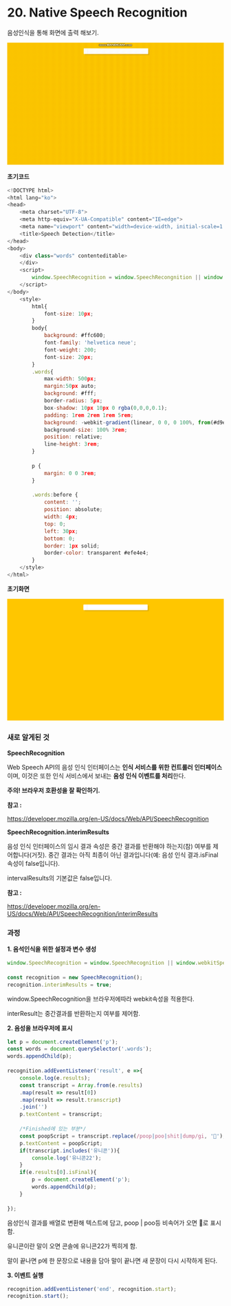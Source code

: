 # 20.  Native Speech Recognition

음성인식을 통해 화면에 출력 해보기.

<img src="./readme_images/resultScreen.gif" alt="결과화면"/>

**초기코드**

```javascript
<!DOCTYPE html>
<html lang="ko">
<head>
    <meta charset="UTF-8">
    <meta http-equiv="X-UA-Compatible" content="IE=edge">
    <meta name="viewport" content="width=device-width, initial-scale=1.0">
    <title>Speech Detection</title>
</head>
<body>
    <div class="words" contenteditable>
    </div>
    <script>
        window.SpeechRecognition = window.SpeechRecongnition || window.webkitSpeechRecognition;
    </script>
</body>
    <style>
        html{
            font-size: 10px;
        }
        body{
            background: #ffc600;
            font-family: 'helvetica neue';
            font-weight: 200;
            font-size: 20px;
        }
        .words{
            max-width: 500px;
            margin:50px auto;
            background: #fff;
            border-radius: 5px;
            box-shadow: 10px 10px 0 rgba(0,0,0,0.1);
            padding: 1rem 2rem 1rem 5rem;
            background: -webkit-gradient(linear, 0 0, 0 100%, from(#d9eaf3), color-stop(4%, #fff)) 0 4px;
            background-size: 100% 3rem;
            position: relative;
            line-height: 3rem;
        }
        
        p {
            margin: 0 0 3rem;
        }

        .words:before {
            content: '';
            position: absolute;
            width: 4px;
            top: 0;
            left: 30px;
            bottom: 0;
            border: 1px solid;
            border-color: transparent #efe4e4;
        }
    </style>
</html>
```



**초기화면**

<img src="./readme_images/startScreen.png" alt="초기화면"/>



### 새로 알게된 것

**SpeechRecognition**

Web Speech API의 음성 인식 인터페이스는 **인식 서비스를 위한 컨트롤러 인터페이스**이며, 이것은 또한 인식 서비스에서 보내는 **음성 인식 이벤트를 처리**한다.

**주의! 브라우저 호환성을 잘 확인하기.**

**참고 :**

https://developer.mozilla.org/en-US/docs/Web/API/SpeechRecognition



**SpeechRecognition.interimResults**

음성 인식 인터페이스의 임시 결과 속성은 중간 결과를 반환해야 하는지(참) 여부를 제어합니다(거짓). 
중간 결과는 아직 최종이 아닌 결과입니다(예: 음성 인식 결과.isFinal 속성이 false입니다).

intervalResults의 기본값은 false입니다.

**참고 :**

https://developer.mozilla.org/en-US/docs/Web/API/SpeechRecognition/interimResults



### 과정

<strong>1. 음석인식을 위한 설정과 변수 생성</strong>

```javascript
window.SpeechRecognition = window.SpeechRecognition || window.webkitSpeechRecognition;

const recognition = new SpeechRecognition();
recognition.interimResults = true;
```

window.SpeechRecognition을 브라우저에따라 webkit속성을 적용한다.

interResult는 중간결과를 반환하는지 여부를 제어함.



<strong>2. 음성을 브라우저에 표시</strong>

```javascript
let p = document.createElement('p');
const words = document.querySelector('.words');
words.appendChild(p);

recognition.addEventListener('result', e =>{
    console.log(e.results);
    const transcript = Array.from(e.results)
    .map(result => result[0])
    .map(result => result.transcript)
    .join('')
    p.textContent = transcript;
    
    /*Finished에 있는 부분*/
    const poopScript = transcript.replace(/poop|poo|shit|dump/gi, '💩'); 
    p.textContent = poopScript;
    if(transcript.includes('유니콘')){
        console.log('유니콘22');
    }
    if(e.results[0].isFinal){
        p = document.createElement('p');
        words.appendChild(p);
    }
    
});
```

음성인식 결과를 배열로 변환해 텍스트에 담고,  poop | poo등 비속어가 오면 💩로 표시함.

유니콘이란 말이 오면 콘솔에 유니콘22가 찍히게 함.

말이 끝나면 p에 한 문장으로 내용을 담아 말이 끝나면 새 문장이 다시 시작하게 된다.



<strong>3. 이벤트 실행</strong>

```javascript
recognition.addEventListener('end', recognition.start);
recognition.start();
```

